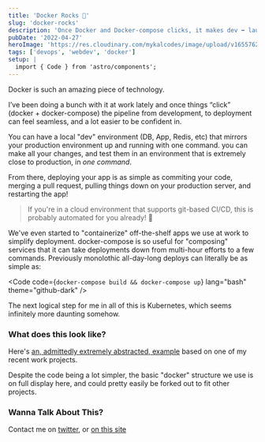 ```yaml
---
title: 'Docker Rocks 🐳'
slug: 'docker-rocks'
description: 'Once Docker and Docker-compose clicks, it makes dev ➡️ launch so much easier'
pubDate: '2022-04-27'
heroImage: 'https://res.cloudinary.com/mykalcodes/image/upload/v1655762856/Mykal%20Codes/docker-rocks.webp'
tags: ['devops', 'webdev', 'docker']
setup: |
  import { Code } from 'astro/components';
---
```


Docker is such an amazing piece of technology.

I’ve been doing a bunch with it at work lately and once things “click” (docker + docker-compose) the pipeline from development, to deployment can feel seamless, and a lot easier to be confident in.

You can have a local "dev" environment (DB, App, Redis, etc) that mirrors your production environment up and running with one command.
you can make all your changes, and test them in an environment that is extremely close to production, in _one command_.

From there, deploying your app is as simple as commiting your code, merging a pull request, pulling things down on your production server, and restarting the app!

> If you're in a cloud environment that supports git-based CI/CD, this is probably automated for you already! 🎉

We've even started to "containerize" off-the-shelf apps we use at work to simplify deployment. docker-compose is so useful for "composing" services that it can take deployments down from multi-hour efforts to a few commands. Previously monolothic all-day-long deploys can literally be as simple as:

<Code code={`docker-compose build && docker-compose up`} lang="bash" theme="github-dark" />

The next logical step for me in all of this is Kubernetes, which seems infinitely more daunting somehow.

### What does this look like?

Here's [an, admittedly extremely abstracted, example](https://github.com/MykalMachon/Caeser) based on one of my recent work projects.

Despite the code being a lot simpler, the basic "docker" structure we use is on full display here, and could pretty easily be forked out to fit other projects.

### Wanna Talk About This?

Contact me on [twitter](https://twitter.com/mykalmachon), or [on this site](https://mykal.codes/contact/)
